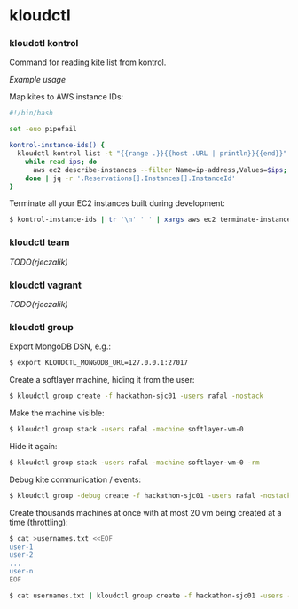 kloudctl
========


### kloudctl kontrol

Command for reading kite list from kontrol.

*Example usage*

Map kites to AWS instance IDs:

```bash
#!/bin/bash

set -euo pipefail

kontrol-instance-ids() {
  kloudctl kontrol list -t "{{range .}}{{host .URL | println}}{{end}}" | tr '\n' ',' | xargs echo | rev | cut -c 2- | rev |
    while read ips; do
      aws ec2 describe-instances --filter Name=ip-address,Values=$ips;
    done | jq -r '.Reservations[].Instances[].InstanceId'
}
```

Terminate all your EC2 instances built during development:

```bash
$ kontrol-instance-ids | tr '\n' ' ' | xargs aws ec2 terminate-instances --instance-ids
```

### kloudctl team

*TODO(rjeczalik)*

### kloudctl vagrant

*TODO(rjeczalik)*

### kloudctl group

Export MongoDB DSN, e.g.:

```bash
$ export KLOUDCTL_MONGODB_URL=127.0.0.1:27017
```

Create a softlayer machine, hiding it from the user:

```bash
$ kloudctl group create -f hackathon-sjc01 -users rafal -nostack
```

Make the machine visible:

```bash
$ kloudctl group stack -users rafal -machine softlayer-vm-0
```

Hide it again:

```bash
$ kloudctl group stack -users rafal -machine softlayer-vm-0 -rm
```

Debug kite communication / events:

```bash
$ kloudctl group -debug create -f hackathon-sjc01 -users rafal -nostack
```

Create thousands machines at once with at most 20 vm being created at a time (throttling):

```bash
$ cat >usernames.txt <<EOF
user-1
user-2
...
user-n
EOF
```
```bash
$ cat usernames.txt | kloudctl group create -f hackathon-sjc01 -users - -nostack -t 20
```
